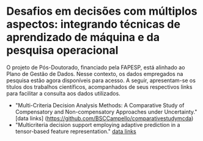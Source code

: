# Desafios em decisões com múltiplos aspectos: integrando técnicas de aprendizado de máquina e da pesquisa operacional

O projeto de Pós-Doutorado, financiado pela FAPESP, está alinhado ao Plano de Gestão de Dados. Nesse contexto, os dados empregados na pesquisa estão agora disponíveis para acesso. A seguir, apresentam-se os títulos dos trabalhos científicos, acompanhados de seus respectivos links para facilitar a consulta aos dados utilizados.

- "Multi-Criteria Decision Analysis Methods: A Comparative Study of Compensatory and Non-compensatory Approaches under Uncertainty." [data links] (https://github.com/BSCCampello/comparativestudymcda)
- "Multicriteria decision support employing adaptive prediction in a tensor-based feature representation." [data links](https://github.com/BSCCampello/tensorpredictionsignals) 
